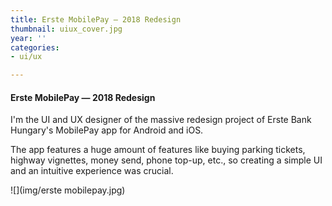 ```yaml
---
title: Erste MobilePay — 2018 Redesign
thumbnail: uiux_cover.jpg
year: ''
categories:
- ui/ux

---
```

#### Erste MobilePay — 2018 Redesign

I'm the UI and UX designer of the massive redesign project of Erste Bank Hungary's MobilePay app for Android and iOS.

The app features a huge amount of features like buying parking tickets, highway vignettes, money send, phone top-up, etc., so creating a simple UI and an intuitive experience was crucial.

![](img/erste mobilepay.jpg)